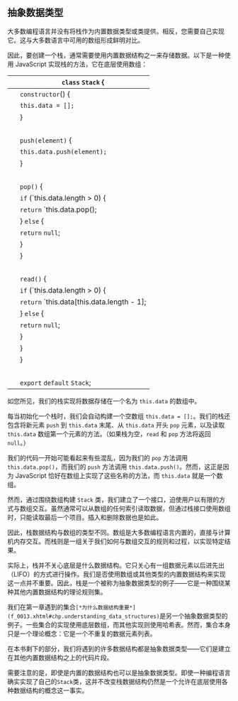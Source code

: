 ## 抽象数据类型

大多数编程语言并没有将栈作为内置数据类型或类提供。相反，您需要自己实现它。这与大多数语言中可用的数组形成鲜明对比。

因此，要创建一个栈，通常需要使用内置数据结构之一来存储数据。以下是一种使用 JavaScript 实现栈的方法，它在底层使用数组：

| ​  | `class` `Stack` { |
| --- | --- |
| ​  | `constructor`() { |
| ​  | `this.data = [];` |
| ​  | } |
| ​  |  |
| ​  | `push(element)` { |
| ​  | `this.data.push(element);` |
| ​  | } |
| ​  |  |
| ​  | `pop()` { |
| ​  | `if` (`this.data.length > 0) { |
| ​  | `return` `this.data.pop(); |
| ​  | } `else` { |
| ​  | `return` `null`; |
| ​  | } |
| ​  | } |
| ​  |  |
| ​  | `read()` { |
| ​  | `if` (`this.data.length > 0) { |
| ​  | `return` `this.data[this.data.length - 1]; |
| ​  | } `else` { |
| ​  | `return` `null`; |
| ​  | } |
| ​  | } |
| ​  | } |
| ​  |  |
| ​  | `export` `default` `Stack`; |

如您所见，我们的栈实现将数据存储在一个名为 `this.data` 的数组中。

每当初始化一个栈时，我们会自动构建一个空数组 `this.data = [];`。我们的栈还包含将新元素 `push` 到 `this.data` 末尾、从 `this.data` 开头 `pop` 元素，以及读取 `this.data` 数组第一个元素的方法。（如果栈为空，`read` 和 `pop` 方法将返回 `null`。）

我们的代码一开始可能看起来有些混乱，因为我们的 `pop` 方法调用 `this.data.pop()`，而我们的 `push` 方法调用 `this.data.push()`。然而，这正是因为 JavaScript 恰好在数组上实现了这些名称的方法，而 `this.data` 就是一个数组。

然而，通过围绕数组构建 `Stack` 类，我们建立了一个接口，迫使用户以有限的方式与数组交互。虽然通常可以从数组的任何索引读取数据，但通过栈接口使用数组时，只能读取最后一个项目。插入和删除数据也是如此。

因此，栈数据结构与数组的类型不同。数组是大多数编程语言内置的，直接与计算机内存交互。而栈则是一组关于我们如何与数组交互的规则和过程，以实现特定结果。

实际上，栈并不关心底层是什么数据结构。它只关心有一组数据元素以后进先出（LIFO）的方式进行操作。我们是否使用数组或其他类型的内置数据结构来实现这一点并不重要。因此，栈是一个被称为抽象数据类型的例子——它是一种围绕某种其他内置数据结构的理论规则集。

我们在第一章遇到的集合`[*为什么数据结构重要*](f_0013.xhtml#chp.understanding_data_structures)`是另一个抽象数据类型的例子。一些集合的实现使用底层数组，而其他实现则使用哈希表。然而，集合本身只是一个理论概念：它是一个不重复的数据元素列表。

在本书剩下的部分，我们将遇到的许多数据结构都是抽象数据类型——它们是建立在其他内置数据结构之上的代码片段。

需要注意的是，即使是内置的数据结构也可以是抽象数据类型。即使一种编程语言确实实现了自己的`Stack`类，这并不改变栈数据结构仍然是一个允许在底层使用各种数据结构的概念这一事实。
